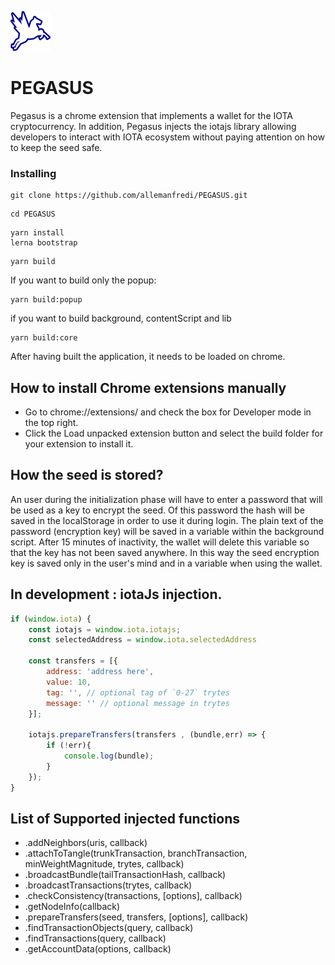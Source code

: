 ![Alt text](packages/popup/public/material/logo/pegasus-64.png?raw=true "Title")
# PEGASUS
 Pegasus is a chrome extension that implements a wallet for the IOTA cryptocurrency. In addition, Pegasus injects the iotajs library allowing developers to interact with IOTA ecosystem without paying attention on how to keep the seed safe.


### Installing

```
git clone https://github.com/allemanfredi/PEGASUS.git
```

```
cd PEGASUS
```

```
yarn install
lerna bootstrap
```

```
yarn build
```

If you want to build only the popup:

```
yarn build:popup
```

if you want to build background, contentScript and lib

```
yarn build:core
```


After having built the application, it needs to be loaded on chrome.

## How to install Chrome extensions manually

* Go to chrome://extensions/ and check the box for Developer mode in the top right.
* Click the Load unpacked extension button and select the build folder for your extension to install it.

## How the seed is stored?
An user during the initialization phase will have to enter a password that will be used as a key to encrypt the seed. Of this password the hash will be saved in the localStorage in order to use it during login. The plain text of the password (encryption key) will be saved in a variable within the background script. After 15 minutes of inactivity, the wallet will delete this variable so that the key has not been saved anywhere. In this way the seed encryption key is saved only in the user's mind and in a variable when using the wallet.


## In development : iotaJs injection.


```js
if (window.iota) {
    const iotajs = window.iota.iotajs;
    const selectedAddress = window.iota.selectedAddress
    
    const transfers = [{
        address: 'address here',
        value: 10, 
        tag: '', // optional tag of `0-27` trytes
        message: '' // optional message in trytes
    }];

    iotajs.prepareTransfers(transfers , (bundle,err) => {
        if (!err){
            console.log(bundle);
        }
    });
}
```

## List of Supported injected functions

 * .addNeighbors(uris, callback)
 * .attachToTangle(trunkTransaction, branchTransaction, minWeightMagnitude, trytes, callback)
 * .broadcastBundle(tailTransactionHash, callback)
 * .broadcastTransactions(trytes, callback)
 * .checkConsistency(transactions, [options], callback)
 * .getNodeInfo(callback)
 * .prepareTransfers(seed, transfers, [options], callback)
 * .findTransactionObjects(query, callback)
 * .findTransactions(query, callback)
 * .getAccountData(options, callback)